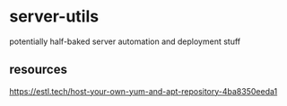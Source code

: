 # server-utils
potentially half-baked server automation and deployment stuff

## resources
<https://estl.tech/host-your-own-yum-and-apt-repository-4ba8350eeda1>
